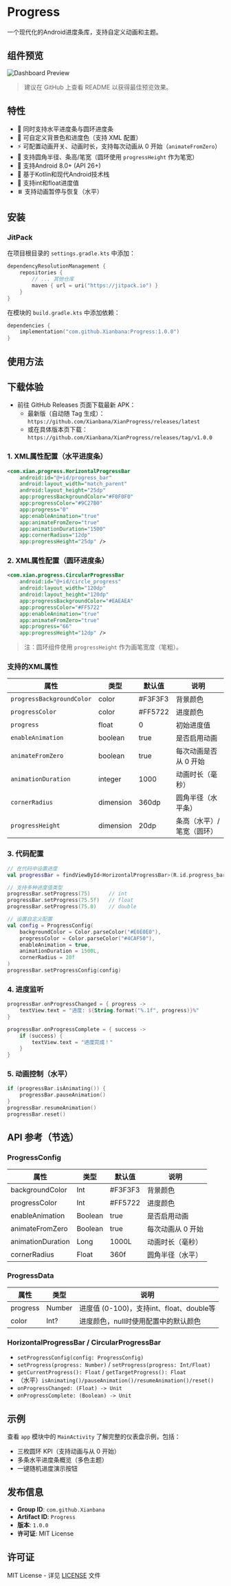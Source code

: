 # Progress

一个现代化的Android进度条库，支持自定义动画和主题。

## 组件预览

![Dashboard Preview](picture/preview.gif)

> 建议在 GitHub 上查看 README 以获得最佳预览效果。

## 特性

- 🎯 同时支持水平进度条与圆环进度条
- 🎨 可自定义背景色和进度色（支持 XML 配置）
- ⚡ 可配置动画开关、动画时长，支持每次动画从 0 开始（`animateFromZero`）
- 🔧 支持圆角半径、条高/笔宽（圆环使用 `progressHeight` 作为笔宽）
- 📱 支持Android 8.0+ (API 26+)
- 🚀 基于Kotlin和现代Android技术栈
- 🔢 支持int和float进度值
- ⏸️ 支持动画暂停与恢复（水平）

## 安装

### JitPack

在项目根目录的 `settings.gradle.kts` 中添加：

```kotlin
dependencyResolutionManagement {
    repositories {
        // ... 其他仓库
        maven { url = uri("https://jitpack.io") }
    }
}
```

在模块的 `build.gradle.kts` 中添加依赖：

```kotlin
dependencies {
    implementation("com.github.Xianbana:Progress:1.0.0")
}
```

## 使用方法
## 下载体验

- 前往 GitHub Releases 页面下载最新 APK：
  - 最新版（自动随 Tag 生成）：`https://github.com/Xianbana/XianProgress/releases/latest`
  - 或在具体版本页下载：`https://github.com/Xianbana/XianProgress/releases/tag/v1.0.0`


### 1. XML属性配置（水平进度条）

```xml
<com.xian.progress.HorizontalProgressBar
    android:id="@+id/progress_bar"
    android:layout_width="match_parent"
    android:layout_height="25dp"
    app:progressBackgroundColor="#F0F0F0"
    app:progressColor="#9C27B0"
    app:progress="0"
    app:enableAnimation="true"
    app:animateFromZero="true"
    app:animationDuration="1500"
    app:cornerRadius="12dp"
    app:progressHeight="25dp" />
```

### 2. XML属性配置（圆环进度条）

```xml
<com.xian.progress.CircularProgressBar
    android:id="@+id/circle_progress"
    android:layout_width="120dp"
    android:layout_height="120dp"
    app:progressBackgroundColor="#EAEAEA"
    app:progressColor="#FF5722"
    app:enableAnimation="true"
    app:animateFromZero="true"
    app:progress="66"
    app:progressHeight="12dp" />
```

> 注：圆环组件使用 `progressHeight` 作为画笔宽度（笔粗）。

### 支持的XML属性

| 属性 | 类型 | 默认值 | 说明 |
|------|------|--------|------|
| `progressBackgroundColor` | color | #F3F3F3 | 背景颜色 |
| `progressColor` | color | #FF5722 | 进度颜色 |
| `progress` | float | 0 | 初始进度值 |
| `enableAnimation` | boolean | true | 是否启用动画 |
| `animateFromZero` | boolean | true | 每次动画是否从 0 开始 |
| `animationDuration` | integer | 1000 | 动画时长（毫秒） |
| `cornerRadius` | dimension | 360dp | 圆角半径（水平条） |
| `progressHeight` | dimension | 20dp | 条高（水平）/ 笔宽（圆环） |

### 3. 代码配置

```kotlin
// 在代码中设置进度
val progressBar = findViewById<HorizontalProgressBar>(R.id.progress_bar)

// 支持多种进度值类型
progressBar.setProgress(75)      // int
progressBar.setProgress(75.5f)   // float
progressBar.setProgress(75.0)    // double

// 设置自定义配置
val config = ProgressConfig(
    backgroundColor = Color.parseColor("#E0E0E0"),
    progressColor = Color.parseColor("#4CAF50"),
    enableAnimation = true,
    animationDuration = 1500L,
    cornerRadius = 20f
)
progressBar.setProgressConfig(config)
```

### 4. 进度监听

```kotlin
progressBar.onProgressChanged = { progress ->
    textView.text = "进度: ${String.format("%.1f", progress)}%"
}

progressBar.onProgressComplete = { success ->
    if (success) {
        textView.text = "进度完成！"
    }
}
```

### 5. 动画控制（水平）

```kotlin
if (progressBar.isAnimating()) {
    progressBar.pauseAnimation()
}
progressBar.resumeAnimation()
progressBar.reset()
```

## API 参考（节选）

### ProgressConfig

| 属性 | 类型 | 默认值 | 说明 |
|------|------|--------|------|
| backgroundColor | Int | #F3F3F3 | 背景颜色 |
| progressColor | Int | #FF5722 | 进度颜色 |
| enableAnimation | Boolean | true | 是否启用动画 |
| animateFromZero | Boolean | true | 每次动画从 0 开始 |
| animationDuration | Long | 1000L | 动画时长（毫秒） |
| cornerRadius | Float | 360f | 圆角半径（水平） |

### ProgressData

| 属性 | 类型 | 说明 |
|------|------|------|
| progress | Number | 进度值 (0-100)，支持int、float、double等 |
| color | Int? | 进度颜色，null时使用配置中的默认颜色 |

### HorizontalProgressBar / CircularProgressBar

- `setProgressConfig(config: ProgressConfig)`
- `setProgress(progress: Number)` / `setProgress(progress: Int/Float)`
- `getCurrentProgress(): Float` / `getTargetProgress(): Float`
- （水平）`isAnimating()/pauseAnimation()/resumeAnimation()/reset()`
- `onProgressChanged: (Float) -> Unit`
- `onProgressComplete: (Boolean) -> Unit`

## 示例

查看 `app` 模块中的 `MainActivity` 了解完整的仪表盘示例，包括：

- 三枚圆环 KPI（支持动画与从 0 开始）
- 多条水平进度条概览（多色主题）
- 一键随机进度演示按钮


## 发布信息

- **Group ID**: `com.github.Xianbana`
- **Artifact ID**: `Progress`
- **版本**: `1.0.0`
- **许可证**: MIT License


## 许可证

MIT License - 详见 [LICENSE](LICENSE) 文件
